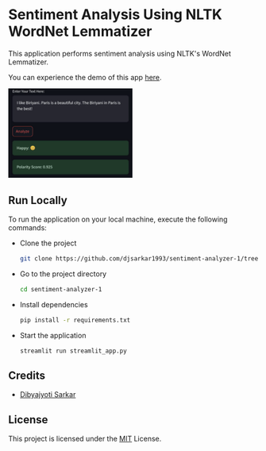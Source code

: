 
# Sentiment Analysis Using NLTK WordNet Lemmatizer

This application performs sentiment analysis using NLTK's WordNet Lemmatizer.

You can experience the demo of this app [here](https://djsarkar93-sentimentanalysis1.streamlit.app).

<img src="preview.png"  width="250">


## Run Locally

To run the application on your local machine, execute the following commands:

- Clone the project
  ```bash 
  git clone https://github.com/djsarkar1993/sentiment-analyzer-1/tree/main
  ```
- Go to the project directory
  ```bash
  cd sentiment-analyzer-1
  ```
- Install dependencies
  ```bash
  pip install -r requirements.txt
  ```
- Start the application
  ```bash
  streamlit run streamlit_app.py
  ```


## Credits

- [Dibyajyoti Sarkar](www.linkedin.com/in/djsarkar93)


## License

This project is licensed under the [MIT](https://choosealicense.com/licenses/mit/) License.
